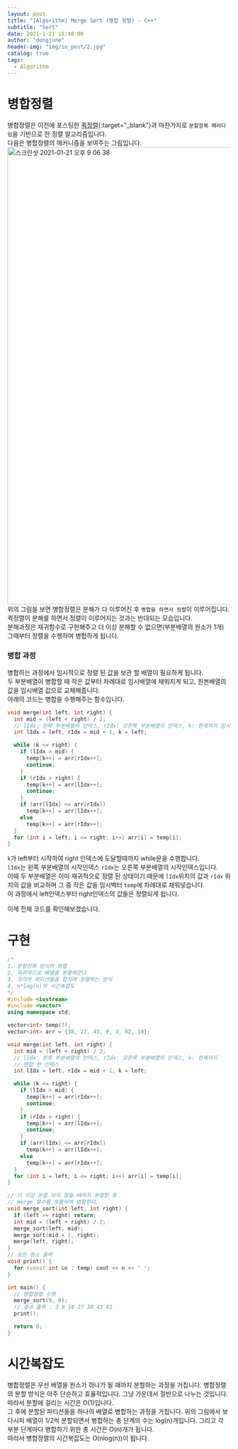 ```yaml
---
layout: post
title: "[Algorithm] Merge Sort (병합 정렬) - C++"
subtitle: "Sort"
date: 2021-1-21 18:40:00
author: "dongjune"
header-img: "img/in_post/2.jpg"
catalog: true
tags:
  - Algorithm
---
```

# 병합정렬
병합정렬은 이전에 포스팅한 [퀵정렬](https://donggoolosori.github.io/2021/01/05/quicksort/){:target="_blank"}과 마찬가지로 ```분할정복 패러다임```을 기반으로 한 정렬 알고리즘입니다.  
다음은 병합정렬의 매커니즘을 보여주는 그림입니다.
<img width="1032" alt="스크린샷 2021-01-21 오후 9 06 38" src="https://user-images.githubusercontent.com/53213397/105351051-5c7f5880-5c2f-11eb-8824-f39dd7e06034.png">
위의 그림을 보면 병합정렬은 분해가 다 이루어진 후 ```병합을 하면서 정렬```이 이루어집니다. 
퀵정렬이 분해를 하면서 정렬이 이루어지는 것과는 반대되는 모습입니다.  
분해과정은 재귀함수로 구현해주고 더 이상 분해할 수 없으면(부분배열의 원소가 1개) 그때부터 정렬을 수행하며 병합하게 됩니다.

### 병합 과정
병합하는 과정에서 임시적으로 정렬 된 값을 보관 할 배열이 필요하게 됩니다.  
두 부분배열이 병합할 때 작은 값부터 차례대로 임시배열에 채워지게 되고, 원본배열의 값을 임시배열 값으로 교체해줍니다.  
아래의 코드는 병합을 수행해주는 함수입니다.
```c++
void merge(int left, int right) {
  int mid = (left + right) / 2;
  // lIdx: 왼쪽 부분배열의 인덱스, rIdx: 오른쪽 부분배열의 인덱스, k: 현재까지 임시배열에 채워진 인덱스
  int lIdx = left, rIdx = mid + 1, k = left;

  while (k <= right) {
    if (lIdx > mid) {
      temp[k++] = arr[rIdx++];
      continue;
    }
    if (rIdx > right) {
      temp[k++] = arr[lIdx++];
      continue;
    }
    if (arr[lIdx] <= arr[rIdx])
      temp[k++] = arr[lIdx++];
    else
      temp[k++] = arr[rIdx++];
  }
  for (int i = left; i <= right; i++) arr[i] = temp[i];
}
```
```k```가 left부터 시작하여 right 인덱스에 도달할때까지 while문을 수행합니다.  
```lIdx```는 왼쪽 부분배열의 시작인덱스 ```rIdx```는 오른쪽 부분배열의 시작인덱스입니다.  
이때 두 부분배열은 이미 재귀적으로 정렬 된 상태이기 때문에 ```lIdx```위치의 값과 ```rIdx``` 위치의 값을 비교하며 그 중 작은 값을 임시벡터 ```temp```에 차례대로 채워넣습니다.  
이 과정에서 left인덱스부터 right인덱스의 값들은 정렬되게 됩니다.

이제 전체 코드를 확인해보겠습니다.  

# 구현
```c++
/*
1. 분할정복 방식의 정렬
2. 재귀적으로 배열을 분할해준다
3. 각각의 파티션들을 합치며 정렬하는 방식
4. n*log(n)의 시간복잡도
*/
#include <iostream>
#include <vector>
using namespace std;

vector<int> temp(7);
vector<int> arr = {38, 27, 43, 9, 3, 82, 10};

void merge(int left, int right) {
  int mid = (left + right) / 2;
  // lIdx: 왼쪽 부분배열의 인덱스, rIdx: 오른쪽 부분배열의 인덱스, k: 현재까지
  // 병합 한 인덱스
  int lIdx = left, rIdx = mid + 1, k = left;

  while (k <= right) {
    if (lIdx > mid) {
      temp[k++] = arr[rIdx++];
      continue;
    }
    if (rIdx > right) {
      temp[k++] = arr[lIdx++];
      continue;
    }
    if (arr[lIdx] <= arr[rIdx])
      temp[k++] = arr[lIdx++];
    else
      temp[k++] = arr[rIdx++];
  }
  for (int i = left; i <= right; i++) arr[i] = temp[i];
}

// 더 이상 분할 되지 않을 때까지 분할한 후
// merge 함수를 호출하여 병합한다.
void merge_sort(int left, int right) {
  if (left >= right) return;
  int mid = (left + right) / 2;
  merge_sort(left, mid);
  merge_sort(mid + 1, right);
  merge(left, right);
}
// 모든 원소 출력
void print() {
  for (const int &n : temp) cout << n << ' ';
}

int main() {
  // 병합정렬 수행
  merge_sort(0, 6);
  // 결과 출력 : 3 9 10 27 38 43 82
  print();

  return 0;
}
```

# 시간복잡도
병합정렬은 우선 배열을 원소가 하나가 될 때까지 분할하는 과정을 거칩니다. 병합정렬의 분할 방식은 아주 단순하고 효율적입니다. 그냥 가운데서 절반으로 나누는 것입니다. 따라서 분할에 걸리는 시간은 O(1)입니다.  
그 후에 분할된 파티션들을 하나의 배열로 병합하는 과정을 거칩니다. 위의 그림에서 보다시피 배열이 1/2씩 분할되면서 병합하는 총 단계의 수는 log(n)개입니다. 그리고 각 부분 단계마다 병합하기 위한 총 시간은 O(n)개가 됩니다.  
따라서 병합정렬의 시간복잡도는 O(nlog(n))이 됩니다.
